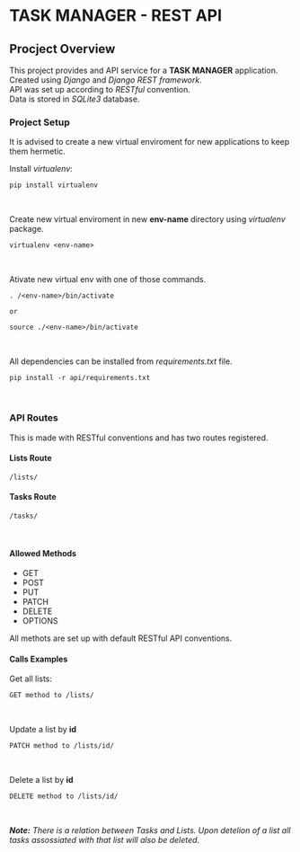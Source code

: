 # TASK MANAGER - REST API

## Procject Overview
This project provides and API service for a **TASK MANAGER** application.  
Created using *Django* and *Django REST framework*.  
API was set up according to *RESTful* convention.  
Data is stored in *SQLite3* database.

### Project Setup

It is advised to create a new virtual enviroment for new applications to keep them hermetic. 

Install *virtualenv*:
```
pip install virtualenv
```  
<br />

Create new virtual enviroment in new **env-name** directory using *virtualenv* package.
```
virtualenv <env-name>
```  
<br />

Ativate new virtual env with one of those commands.
```
. /<env-name>/bin/activate

or

source ./<env-name>/bin/activate
```  
<br/>

All dependencies can be installed from *requirements.txt* file.

```
pip install -r api/requirements.txt
```  
<br />
  

### API Routes

This is made with RESTful conventions and has two routes registered.
#### Lists Route
```
/lists/
```  

#### Tasks Route
```
/tasks/
```  
<br />

#### Allowed Methods
* GET
* POST
* PUT
* PATCH
* DELETE
* OPTIONS

All methots are set up with default RESTful API conventions.  

#### Calls Examples

Get all lists:
```
GET method to /lists/
```  
<br />

Update a list by **id**
```
PATCH method to /lists/id/
```
</br>

Delete a list by **id**
```
DELETE method to /lists/id/
```
</br>

***Note:*** *There is a relation between Tasks and Lists. Upon detelion of a list all tasks assossiated with that list will also be deleted.*
